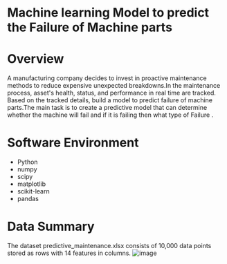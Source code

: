 # Machine learning Model to predict the Failure of Machine parts

# Overview
A manufacturing company decides to invest in proactive maintenance methods to reduce expensive unexpected breakdowns.In the maintenance process, asset's health, status, and performance in real time are tracked. Based on the tracked details, build a model to predict failure of machine parts.The main task is to create a predictive model that can determine whether the machine will fail and if it is failing then what type of Failure .

# Software Environment
* Python 
* numpy 
* scipy	
* matplotlib 
* scikit-learn 
* pandas

# Data Summary
The dataset predictive_maintenance.xlsx consists of 10,000 data points stored as rows with 14 features in columns.
![image](https://user-images.githubusercontent.com/132809858/236669027-3e8eafea-3ef5-4b80-a3c1-08b2257acf94.png)







